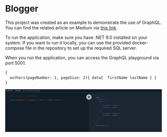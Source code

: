 # Blogger

This project was created as an example to demonstrate the use of GraphQL.
You can find the related article on Medium via [this link](https://medium.com/@ademcatamak/what-is-graphql-2a8e554d72e6).

To run the application, make sure you have .NET 9.0 installed on your system.
If you want to run it locally, you can use the provided docker-compose file in the repository to set up the required SQL server.

When you run the application, you can access the GraphQL playground via port 5001.

```
{
  authors(pageNumber: 1, pageSize: 2){ data{  firstName lastName } }
}
```

<img src="./sample-output.png" width="700" alt="index_page">
